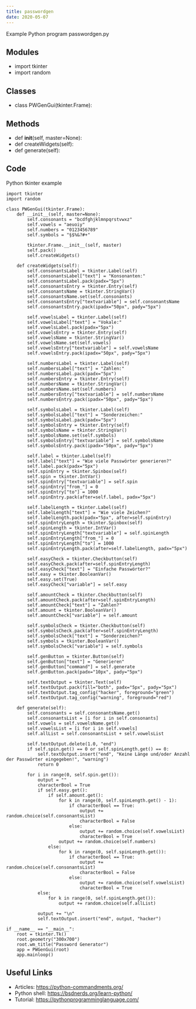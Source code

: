 ```yaml
---
title: passwordgen
date: 2020-05-07
---
```

Example Python program passwordgen.py

## Modules

* import tkinter
* import random

## Classes

* class PWGenGui(tkinter.Frame):

## Methods

* def __init__(self, master=None):
* def createWidgets(self):
* def generate(self):

## Code

Python tkinter example

    import tkinter
    import random
    
    class PWGenGui(tkinter.Frame):
        def __init__(self, master=None):
            self.consonants = "bcdfghjklmnpqrstvwxz"
            self.vowels = "aeuoiy"
            self.numbers = "0123456789"
            self.symbols = "§$%&?#+"
    
            tkinter.Frame.__init__(self, master)
            self.pack()
            self.createWidgets()
    
        def createWidgets(self):
            self.consonantsLabel = tkinter.Label(self)
            self.consonantsLabel["text"] = "Konsonanten:"
            self.consonantsLabel.pack(padx="5px")
            self.consonantsEntry = tkinter.Entry(self)
            self.consonantsName = tkinter.StringVar()
            self.consonantsName.set(self.consonants)
            self.consonantsEntry["textvariable"] = self.consonantsName
            self.consonantsEntry.pack(ipadx="50px", pady="5px")
    
            self.vowelsLabel = tkinter.Label(self)
            self.vowelsLabel["text"] = "Vokale:"
            self.vowelsLabel.pack(padx="5px")
            self.vowelsEntry = tkinter.Entry(self)
            self.vowelsName = tkinter.StringVar()
            self.vowelsName.set(self.vowels)
            self.vowelsEntry["textvariable"] = self.vowelsName
            self.vowelsEntry.pack(ipadx="50px", pady="5px")
    
            self.numbersLabel = tkinter.Label(self)
            self.numbersLabel["text"] = "Zahlen:"
            self.numbersLabel.pack(padx="5px")
            self.numbersEntry = tkinter.Entry(self)
            self.numbersName = tkinter.StringVar()
            self.numbersName.set(self.numbers)
            self.numbersEntry["textvariable"] = self.numbersName
            self.numbersEntry.pack(ipadx="50px", pady="5px")
    
            self.symbolsLabel = tkinter.Label(self)
            self.symbolsLabel["text"] = "Sonderzeichen:"
            self.symbolsLabel.pack(padx="5px")
            self.symbolsEntry = tkinter.Entry(self)
            self.symbolsName = tkinter.StringVar()
            self.symbolsName.set(self.symbols)
            self.symbolsEntry["textvariable"] = self.symbolsName
            self.symbolsEntry.pack(ipadx="50px", pady="5px")
    
            self.label = tkinter.Label(self)
            self.label["text"] = "Wie viele Passwörter generieren?"
            self.label.pack(padx="5px")
            self.spinEntry = tkinter.Spinbox(self)
            self.spin = tkinter.IntVar()
            self.spinEntry["textvariable"] = self.spin
            self.spinEntry["from_"] = 0
            self.spinEntry["to"] = 1000
            self.spinEntry.pack(after=self.label, padx="5px")
    
            self.labelLength = tkinter.Label(self)
            self.labelLength["text"] = "Wie viele Zeichen?"
            self.labelLength.pack(padx="5px", after=self.spinEntry)
            self.spinEntryLength = tkinter.Spinbox(self)
            self.spinLength = tkinter.IntVar()
            self.spinEntryLength["textvariable"] = self.spinLength
            self.spinEntryLength["from_"] = 0
            self.spinEntryLength["to"] = 1000
            self.spinEntryLength.pack(after=self.labelLength, padx="5px")
    
            self.easyCheck = tkinter.Checkbutton(self)
            self.easyCheck.pack(after=self.spinEntryLength)
            self.easyCheck["text"] = "Einfache Passwörter?"
            self.easy = tkinter.BooleanVar()
            self.easy.set(True)
            self.easyCheck["variable"] = self.easy
    
            self.amountCheck = tkinter.Checkbutton(self)
            self.amountCheck.pack(after=self.spinEntryLength)
            self.amountCheck["text"] = "Zahlen?"
            self.amount = tkinter.BooleanVar()
            self.amountCheck["variable"] = self.amount
    
            self.symbolsCheck = tkinter.Checkbutton(self)
            self.symbolsCheck.pack(after=self.spinEntryLength)
            self.symbolsCheck["text"] = "Sonderzeichen?"
            self.symbols = tkinter.BooleanVar()
            self.symbolsCheck["variable"] = self.symbols
    
            self.genButton = tkinter.Button(self)
            self.genButton["text"] = "Generieren"
            self.genButton["command"] = self.generate
            self.genButton.pack(padx="10px", pady="5px")
    
            self.textOutput = tkinter.Text(self)
            self.textOutput.pack(fill="both", padx="5px", pady="5px")
            self.textOutput.tag_config("hacker", foreground="green")
            self.textOutput.tag_config("warning", foreground="red")
    
        def generate(self):
            self.consonants = self.consonantsName.get()
            self.consonantsList = [i for i in self.consonants]
            self.vowels = self.vowelsName.get()
            self.vowelsList = [i for i in self.vowels]
            self.allList = self.consonantsList + self.vowelsList
    
            self.textOutput.delete(1.0, "end")
            if self.spin.get() == 0 or self.spinLength.get() == 0:
                self.textOutput.insert("end", "Keine Länge und/oder Anzahl der Passwörter eingegeben!", "warning")
                return 0
    
            for i in range(0, self.spin.get()):
                output = ""
                characterBool = True
                if self.easy.get():
                    if self.amount.get():
                        for k in range(0, self.spinLength.get() - 1):
                            if characterBool == True:
                                output += random.choice(self.consonantsList)
                                characterBool = False
                            else:
                                output += random.choice(self.vowelsList)
                                characterBool = True
                        output += random.choice(self.numbers)
                    else:
                        for k in range(0, self.spinLength.get()):
                            if characterBool == True:
                                output += random.choice(self.consonantsList)
                                characterBool = False
                            else:
                                output += random.choice(self.vowelsList)
                                characterBool = True
                else:
                    for k in range(0, self.spinLength.get()):
                        output += random.choice(self.allList)
    
                output += "\n"
                self.textOutput.insert("end", output, "hacker")
    
    if __name__ == "__main__":
        root = tkinter.Tk()
        root.geometry("300x700")
        root.wm_title("Password Generator")
        app = PWGenGui(root)
        app.mainloop()
    

## Useful Links

- Articles: https://python-commandments.org/
- Python shell: https://bsdnerds.org/learn-python/
- Tutorial: https://pythonprogramminglanguage.com/
